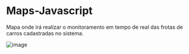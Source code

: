 # Maps-Javascript

Mapa onde irá realizar o monitoramento em tempo de real das frotas de carros cadastradas no sistema.

![image](https://user-images.githubusercontent.com/60278232/145470149-f5896de7-f12f-4f6e-b601-4995d8c3bd1a.png)




 
